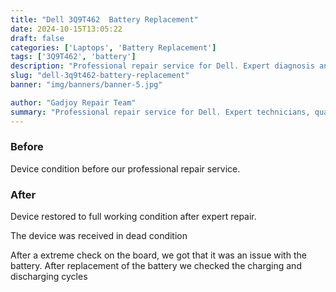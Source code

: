 ```yaml
---
title: "Dell 3Q9T462  Battery Replacement"
date: 2024-10-15T13:05:22
draft: false
categories: ['Laptops', 'Battery Replacement']
tags: ['3Q9T462', 'battery']
description: "Professional repair service for Dell. Expert diagnosis and quality repairs in Bangalore."
slug: "dell-3q9t462-battery-replacement"
banner: "img/banners/banner-5.jpg"

author: "Gadjoy Repair Team"
summary: "Professional repair service for Dell. Expert technicians, quality parts, warranty included."
---
```


### Before

Device condition before our professional repair service.

### After

Device restored to full working condition after expert repair.

The device was received in dead condition

After a extreme check on the board, we got that it was an issue with the battery. After replacement of the battery we checked the charging and discharging cycles